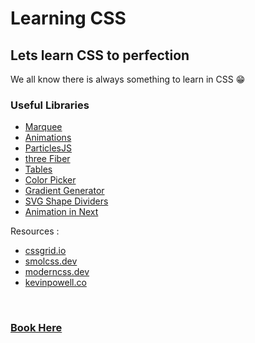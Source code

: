# Learning CSS

## Lets learn CSS to perfection

We all know there is always something to learn in CSS 😁

### Useful Libraries

- [Marquee](https://www.react-fast-marquee.com/)
- [Animations](https://www.framer.com/motion/)
- [ParticlesJS](https://vincentgarreau.com/particles.js/#default)
- [three Fiber](https://docs.pmnd.rs/react-three-fiber/getting-started/introduction)
- [Tables](https://tanstack.com/table/v8/)
- [Color Picker](https://coolors.co/)
- [Gradient Generator](https://www.joshwcomeau.com/gradient-generator/)
- [SVG Shape Dividers](https://shapedividers.com/)
- [Animation in Next](https://github.com/ritmillio/next-reveal)

Resources :

- [cssgrid.io](https://cssgrid.io/)
- [smolcss.dev](https://smolcss.dev/)
- [moderncss.dev](https://moderncss.dev/)
- [kevinpowell.co](https://www.kevinpowell.co/courses/)

<br>

### [Book Here](https://github.com/shehza-d/Learning-Resources/tree/main/02.%20UX-UI%20design%20and%20CSS)
